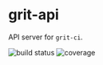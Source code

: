 # grit-api

API server for `grit-ci`.

![build status](http://img.shields.io/travis/grit-ci/grit-api/master.svg?style=flat)
![coverage](http://img.shields.io/coveralls/grit-ci/grit-api/master.svg?style=flat)

